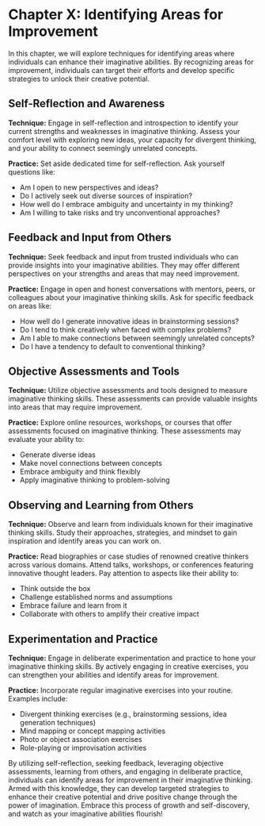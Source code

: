 Chapter X: Identifying Areas for Improvement
============================================

In this chapter, we will explore techniques for identifying areas where individuals can enhance their imaginative abilities. By recognizing areas for improvement, individuals can target their efforts and develop specific strategies to unlock their creative potential.

Self-Reflection and Awareness
-----------------------------

**Technique:** Engage in self-reflection and introspection to identify your current strengths and weaknesses in imaginative thinking. Assess your comfort level with exploring new ideas, your capacity for divergent thinking, and your ability to connect seemingly unrelated concepts.

**Practice:** Set aside dedicated time for self-reflection. Ask yourself questions like:

* Am I open to new perspectives and ideas?
* Do I actively seek out diverse sources of inspiration?
* How well do I embrace ambiguity and uncertainty in my thinking?
* Am I willing to take risks and try unconventional approaches?

Feedback and Input from Others
------------------------------

**Technique:** Seek feedback and input from trusted individuals who can provide insights into your imaginative abilities. They may offer different perspectives on your strengths and areas that may need improvement.

**Practice:** Engage in open and honest conversations with mentors, peers, or colleagues about your imaginative thinking skills. Ask for specific feedback on areas like:

* How well do I generate innovative ideas in brainstorming sessions?
* Do I tend to think creatively when faced with complex problems?
* Am I able to make connections between seemingly unrelated concepts?
* Do I have a tendency to default to conventional thinking?

Objective Assessments and Tools
-------------------------------

**Technique:** Utilize objective assessments and tools designed to measure imaginative thinking skills. These assessments can provide valuable insights into areas that may require improvement.

**Practice:** Explore online resources, workshops, or courses that offer assessments focused on imaginative thinking. These assessments may evaluate your ability to:

* Generate diverse ideas
* Make novel connections between concepts
* Embrace ambiguity and think flexibly
* Apply imaginative thinking to problem-solving

Observing and Learning from Others
----------------------------------

**Technique:** Observe and learn from individuals known for their imaginative thinking skills. Study their approaches, strategies, and mindset to gain inspiration and identify areas you can work on.

**Practice:** Read biographies or case studies of renowned creative thinkers across various domains. Attend talks, workshops, or conferences featuring innovative thought leaders. Pay attention to aspects like their ability to:

* Think outside the box
* Challenge established norms and assumptions
* Embrace failure and learn from it
* Collaborate with others to amplify their creative impact

Experimentation and Practice
----------------------------

**Technique:** Engage in deliberate experimentation and practice to hone your imaginative thinking skills. By actively engaging in creative exercises, you can strengthen your abilities and identify areas for improvement.

**Practice:** Incorporate regular imaginative exercises into your routine. Examples include:

* Divergent thinking exercises (e.g., brainstorming sessions, idea generation techniques)
* Mind mapping or concept mapping activities
* Photo or object association exercises
* Role-playing or improvisation activities

By utilizing self-reflection, seeking feedback, leveraging objective assessments, learning from others, and engaging in deliberate practice, individuals can identify areas for improvement in their imaginative thinking. Armed with this knowledge, they can develop targeted strategies to enhance their creative potential and drive positive change through the power of imagination. Embrace this process of growth and self-discovery, and watch as your imaginative abilities flourish!
